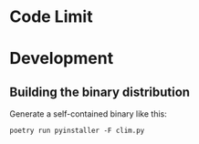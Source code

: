 # Code Limit

# Development

## Building the binary distribution

Generate a self-contained binary like this:

```shell
poetry run pyinstaller -F clim.py
```

